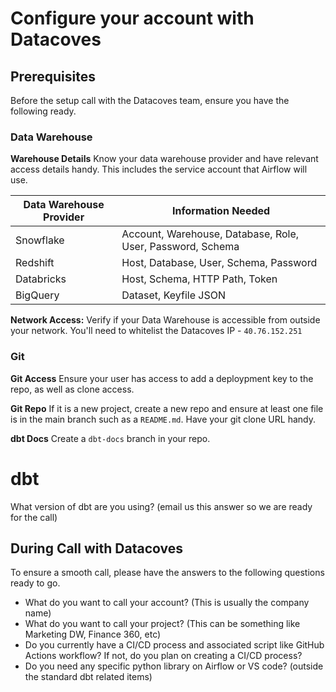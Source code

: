 # Configure your account with Datacoves

## Prerequisites

Before the setup call with the Datacoves team, ensure you have the following ready.

### Data Warehouse

**Warehouse Details** Know your data warehouse provider and have relevant access details handy. This includes the service account that Airflow will use.  
        
| Data Warehouse Provider | Information Needed |
| --- | --- |
| Snowflake | Account, Warehouse, Database, Role, User, Password, Schema |
| Redshift | Host, Database, User, Schema, Password |
| Databricks | Host, Schema, HTTP Path, Token |
| BigQuery | Dataset, Keyfile JSON |


**Network Access:** Verify if your Data Warehouse is accessible from outside your network. You'll need to whitelist the Datacoves IP - `40.76.152.251`


### Git

**Git Access** Ensure your user has access to add a deploypment key to the repo, as well as clone access.

**Git Repo** If it is a new project, create a new repo and ensure at least one file is in the main branch such as a `README.md`. Have your git clone URL handy.

**dbt Docs** Create a `dbt-docs` branch in your repo.

# dbt
What version of dbt are you using? (email us this answer so we are ready for the call)

## During Call with Datacoves
To ensure a smooth call, please have the answers to the following questions ready to go. 

- What do you want to call your account? (This is usually the company name)
- What do you want to call your project? (This can be something like Marketing DW, Finance 360, etc)
- Do you currently have a CI/CD process and associated script like GitHub Actions workflow? If not, do you plan on creating a CI/CD process?
- Do you need any specific python library on Airflow or VS code? (outside the standard dbt related items)

